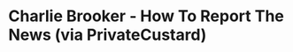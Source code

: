 <!--
id: 436418568
link: http://tumblr.atmos.org/post/436418568/charlie-brooker-how-to-report-the-news-via
slug: charlie-brooker-how-to-report-the-news-via
date: Mon Mar 08 2010 23:22:00 GMT-0800 (PST)
publish: 2010-03-08
tags: 
title: Charlie Brooker - How To Report The News (via PrivateCustard)
-->


Charlie Brooker - How To Report The News (via PrivateCustard)
=============================================================



